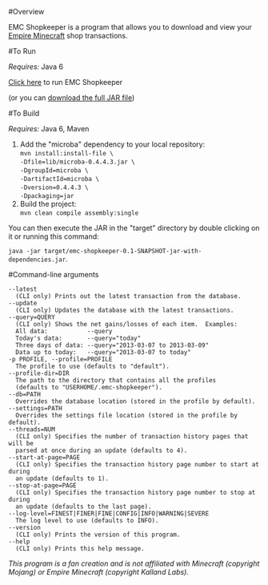 #Overview

EMC Shopkeeper is a program that allows you to download and view your [Empire Minecraft][1] shop transactions.

#To Run

*Requires:* Java 6

[Click here][2] to run EMC Shopkeeper

(or you can [download the full JAR file][3])

#To Build

*Requires:* Java 6, Maven

1. Add the "microba" dependency to your local repository:  
`mvn install:install-file \`  
`-Dfile=lib/microba-0.4.4.3.jar \`  
`-DgroupId=microba \`  
`-DartifactId=microba \`  
`-Dversion=0.4.4.3 \`  
`-Dpackaging=jar`
1. Build the project:  
`mvn clean compile assembly:single`

You can then execute the JAR in the "target" directory by double clicking on it or running this command:

`java -jar target/emc-shopkeeper-0.1-SNAPSHOT-jar-with-dependencies.jar`.

#Command-line arguments

    --latest
      (CLI only) Prints out the latest transaction from the database.
    --update
      (CLI only) Updates the database with the latest transactions.
    --query=QUERY
      (CLI only) Shows the net gains/losses of each item.  Examples:
      All data:           --query
      Today's data:       --query="today"
      Three days of data: --query="2013-03-07 to 2013-03-09"
      Data up to today:   --query="2013-03-07 to today"
    -p PROFILE, --profile=PROFILE
      The profile to use (defaults to "default").
    --profile-dir=DIR
      The path to the directory that contains all the profiles
      (defaults to "USERHOME/.emc-shopkeeper").
    --db=PATH
      Overrides the database location (stored in the profile by default).
    --settings=PATH
      Overrides the settings file location (stored in the profile by default).
    --threads=NUM
      (CLI only) Specifies the number of transaction history pages that will be
      parsed at once during an update (defaults to 4).
    --start-at-page=PAGE
      (CLI only) Specifies the transaction history page number to start at during
      an update (defaults to 1).
    --stop-at-page=PAGE
      (CLI only) Specifies the transaction history page number to stop at during
      an update (defaults to the last page).
    --log-level=FINEST|FINER|FINE|CONFIG|INFO|WARNING|SEVERE
      The log level to use (defaults to INFO).
    --version
      (CLI only) Prints the version of this program.
    --help
      (CLI only) Prints this help message.

*This program is a fan creation and is not affiliated with Minecraft (copyright Mojang) or Empire Minecraft (copyright Kalland Labs).*

[1]: http://empireminecraft.com
[2]: https://github.com/mangstadt/emc-shopkeeper/raw/master/dist/emc-shopkeeper.jnlp
[3]: https://github.com/mangstadt/emc-shopkeeper/raw/master/dist/emc-shopkeeper-full.jar